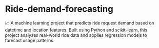 # Ride-demand-forecasting
📈 A machine learning project that predicts ride request demand based on datetime and location features. Built using Python and scikit-learn, this project analyzes real-world ride data and applies regression models to forecast usage patterns.
